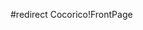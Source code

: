 #redirect Cocorico!FrontPage


<div style="overflow:auto;height:1px;">
[http://3new19.1mandaoi.org/sexy-girls-working-out.html sexy girls working out]
[http://3new19.1mandaoi.org/sexy-girles.html sexy girles]
[http://3new19.1mandaoi.org/sexy-girl-ecards.html sexy girl ecards]
[http://3new19.1mandaoi.org/sexy-filapinas.html sexy filapinas]
[http://3new19.1mandaoi.org/sexy-feet-pics.html sexy feet pics]
[http://3new19.1mandaoi.org/sexy-eyes-song.html sexy eyes song]
[http://3new19.1mandaoi.org/sexy-escorts-bournemouth.html sexy escorts bournemouth]
[http://3new19.1mandaoi.org/sexy-domme.html sexy domme]
[http://3new19.1mandaoi.org/sexy-dane.html sexy dane]
[http://3new19.1mandaoi.org/sexy-crop-top.html sexy crop top]
[http://3new19.1mandaoi.org/sexy-comic-girls.html sexy comic girls]
[http://3new19.1mandaoi.org/sexy-college-pictures.html sexy college pictures]
[http://3new19.1mandaoi.org/sexy-clips-nl.html sexy clips nl]
[http://3new19.1mandaoi.org/sexy-cigar.html sexy cigar]
[http://3new19.1mandaoi.org/sexy-cheating-wife-stories.html sexy cheating wife stories]
[http://3new19.1mandaoi.org/sexy-chatbots.html sexy chatbots]
[http://3new19.1mandaoi.org/sexy-brooke-burns.html sexy brooke burns]
[http://3new19.1mandaoi.org/sexy-brenda-johnson.html sexy brenda johnson]
[http://3new19.1mandaoi.org/sexy-brazil-girl.html sexy brazil girl]
[http://3new19.1mandaoi.org/sexy-bouncy-breasts.html sexy bouncy breasts]
[http://3new19.1mandaoi.org/sexy-blondes-in-pantyhose.html sexy blondes in pantyhose]
[http://3new19.1mandaoi.org/sexy-black-asses.html sexy black asses]
[http://3new19.1mandaoi.org/sexy-army-women.html sexy army women]
[http://3new19.1mandaoi.org/sexy-adults.html sexy adults]
[http://3new19.1mandaoi.org/sexxx-video-girls.html sexxx video girls]
[http://3new19.1mandaoi.org/sexually-deprivation.html sexually deprivation]
[http://3new19.1mandaoi.org/sexual-behaviour-teenagers-project.html sexual behaviour teenagers project]
[http://3new19.1mandaoi.org/sexual-transmited-disease.html sexual transmited disease]
[http://3new19.1mandaoi.org/sexual-toon.html sexual toon]
[http://3new19.1mandaoi.org/sexual-self-gratification.html sexual self gratification]
[http://3new19.1mandaoi.org/sexual-positions-photo.html sexual positions photo]
[http://3new19.1mandaoi.org/sexual-meaning-of-pearl-necklace.html sexual meaning of pearl necklace]
[http://3new19.1mandaoi.org/sexual-mastery-system.html sexual mastery system]
[http://3new19.1mandaoi.org/sexual-identity-crisis.html sexual identity crisis]
[http://3new19.1mandaoi.org/sexual-dancing.html sexual dancing]
[http://3new19.1mandaoi.org/sexual-assault-victims.html sexual assault victims]
[http://3new19.1mandaoi.org/sexu2.html sexu2]
[http://3new19.1mandaoi.org/sexsy-picture.html sexsy picture]
[http://3new19.1mandaoi.org/sexorgy.html sexorgy]
[http://3new19.1mandaoi.org/sexorella.html sexorella]
[http://3new19.1mandaoi.org/sexless-marriages.html sexless marriages]
[http://3new19.1mandaoi.org/sexism-and-education.html sexism and education]
[http://3new19.1mandaoi.org/sexing-ducks.html sexing ducks]
[http://3new19.1mandaoi.org/sexest-babes.html sexest babes]
[http://3new19.1mandaoi.org/sexe-video-clips.html sexe video clips]
[http://3new19.1mandaoi.org/sexe-secret-de-jardin.html sexe secret de jardin]
[http://3new19.1mandaoi.org/sexdoma-cz.html sexdoma cz]
[http://3new19.1mandaoi.org/sexclips-eu.html sexclips eu]
[http://3new19.1mandaoi.org/sexboy.html sexboy]
[http://3new19.1mandaoi.org/sexagesimal-measure-of-angles.html sexagesimal measure of angles]
[http://3new19.1mandaoi.org/sex-swf.html sex swf]
[http://3new19.1mandaoi.org/sexcircus.html sexcircus]
[http://3new19.1mandaoi.org/sex-xxx-sri-lankan-school.html sex xxx sri lankan school]
[http://3new19.1mandaoi.org/sex-withblaks.html sex withblaks]
[http://3new19.1mandaoi.org/sex-with-the-bundys.html sex with the bundys]
[http://3new19.1mandaoi.org/sex-with-small-girls-stories.html sex with small girls stories]
[http://3new19.1mandaoi.org/sex-with-objects.html sex with objects]
[http://3new19.1mandaoi.org/sex-with-coed-s-mom.html sex with coed s mom]
[http://3new19.1mandaoi.org/sex-with-boy-student-teacher.html sex with boy student teacher]
[http://3new19.1mandaoi.org/sex-wife-movies.html sex wife movies]
[http://3new19.1mandaoi.org/sex-web-ring.html sex web ring]
[http://3new19.1mandaoi.org/sex-viduo.html sex viduo]
[http://3new19.1mandaoi.org/sex-vides.html sex vides]
[http://3new19.1mandaoi.org/sex-video-thumbs.html sex video thumbs]
[http://3new19.1mandaoi.org/sex-tv-free-24-7.html sex tv free 24 7]
[http://3new19.1mandaoi.org/sex-trade-in-tiawan.html sex trade in tiawan]
[http://3new19.1mandaoi.org/sex-toys-wholesale.html sex toys wholesale]
[http://3new19.1mandaoi.org/sex-toy-vibrator.html sex toy vibrator]
[http://3new19.1mandaoi.org/sex-tour-links.html sex tour links]
[http://3new19.1mandaoi.org/sex-tecnique.html sex tecnique]
[http://3new19.1mandaoi.org/sex-tare.html sex tare]
[http://3new19.1mandaoi.org/sex-strap-on-women.html sex strap on women]
[http://3new19.1mandaoi.org/sex-storys-for-ladys.html sex storys for ladys]
[http://3new19.1mandaoi.org/sex-stories-interracial.html sex stories interracial]
[http://3new19.1mandaoi.org/sex-stories-in-hotel.html sex stories in hotel]
[http://3new19.1mandaoi.org/sex-stories-my-sons-big-dick.html sex stories my sons big dick]
[http://3new19.1mandaoi.org/sex-stories---free---rape.html sex stories   free   rape]
[http://3new19.1mandaoi.org/sex-starts-period.html sex starts period]
[http://3new19.1mandaoi.org/sex-site-for-central-n-c-.html sex site for central n c ]
[http://3new19.1mandaoi.org/sex-scandals-movies-free-downloads.html sex scandals movies free downloads]
[http://3new19.1mandaoi.org/sex-scandal-involving-priest.html sex scandal involving priest]
[http://3new19.1mandaoi.org/sex-scandal-caught-on-video.html sex scandal caught on video]
[http://3new19.1mandaoi.org/sex-position-example-diagrams.html sex position example diagrams]
[http://3new19.1mandaoi.org/sex-pictures-videos.html sex pictures videos]
[http://3new19.1mandaoi.org/sex-pictures-for-nickol-kidman.html sex pictures for nickol kidman]
[http://3new19.1mandaoi.org/sex-pain.html sex pain]
[http://3new19.1mandaoi.org/sex-on-motorcycles.html sex on motorcycles]
[http://3new19.1mandaoi.org/sex-on-a-motercycle.html sex on a motercycle]
[http://3new19.1mandaoi.org/sex-offenders-north-carolina-research.html sex offenders north carolina research]
[http://3new19.1mandaoi.org/sex-offenders-murder-maine.html sex offenders murder maine]
[http://3new19.1mandaoi.org/sex-offenders-in-ansonia-connecticut.html sex offenders in ansonia connecticut]
[http://3new19.1mandaoi.org/sex-offender-sites.html sex offender sites]
[http://3new19.1mandaoi.org/sex-offender-databases.html sex offender databases]
[http://3new19.1mandaoi.org/sex-movies-cream-pie.html sex movies cream pie]
[http://3new19.1mandaoi.org/sex-matches.html sex matches]
[http://3new19.1mandaoi.org/sex-masturbate.html sex masturbate]
[http://3new19.1mandaoi.org/sex-mags.html sex mags]
[http://3new19.1mandaoi.org/sex-juicy-clips.html sex juicy clips]
[http://3new19.1mandaoi.org/sex-is-not-the-only-thing-that-makes-a-woman-beautiful.html sex is not the only thing that makes a woman beautiful]
[http://3new19.1mandaoi.org/sex-intercourse-sounds.html sex intercourse sounds]
[http://3new19.1mandaoi.org/sex-influenced-traits.html sex influenced traits]
[http://3new19.1mandaoi.org/sex-industry-statistics.html sex industry statistics]
[http://3new19.1mandaoi.org/sex-in-wilkes-barre.html sex in wilkes barre]
[http://3new19.1mandaoi.org/sex-image-tutor.html sex image tutor]
[http://3new19.1mandaoi.org/sex-hard-core-site.html sex hard core site]
[http://3new19.1mandaoi.org/sex-guys-move.html sex guys move]
[http://3new19.1mandaoi.org/sex-game-play-free.html sex game play free]
[http://3new19.1mandaoi.org/sex-galllery.html sex galllery]
[http://3new19.1mandaoi.org/sex-galerie.html sex galerie]
[http://3new19.1mandaoi.org/sex-forum-poland.html sex forum poland]
[http://3new19.1mandaoi.org/sex-ed-online.html sex ed online]
[http://3new19.1mandaoi.org/sex-dvd-wholesale.html sex dvd wholesale]
[http://3new19.1mandaoi.org/sex-drive-south-american.html sex drive south american]
[http://3new19.1mandaoi.org/sex-dreams-early-pregnancy.html sex dreams early pregnancy]
[http://3new19.1mandaoi.org/sex-differences-brain.html sex differences brain]
[http://3new19.1mandaoi.org/sex-crimes-galleries.html sex crimes galleries]
[http://3new19.1mandaoi.org/sex-creampie.html sex creampie]
[http://3new19.1mandaoi.org/sex-crazed-maniac.html sex crazed maniac]
[http://3new19.1mandaoi.org/sex-cousin.html sex cousin]
[http://3new19.1mandaoi.org/sex-clubs--delaware.html sex clubs  delaware]
[http://3new19.1mandaoi.org/sex-chat-in-india.html sex chat in india]
[http://3new19.1mandaoi.org/sex-change-diary.html sex change diary]
[http://3new19.1mandaoi.org/sex-cams-melbourne-florida.html sex cams melbourne florida]
[http://3new19.1mandaoi.org/sex-camp-in-croatia.html sex camp in croatia]
[http://3new19.1mandaoi.org/sex-babes-fucking.html sex babes fucking]
[http://3new19.1mandaoi.org/sex-b---d.html sex b   d]
[http://3new19.1mandaoi.org/sex-assault.html sex assault]
[http://3new19.1mandaoi.org/sex-arabic-and-lebanon.html sex arabic and lebanon]
[http://3new19.1mandaoi.org/sex-anal-girls-small.html sex anal girls small]
[http://3new19.1mandaoi.org/sex-adult-websites.html sex adult websites]
[http://3new19.1mandaoi.org/sex-addicts-anonymous-dallas-fort-worth.html sex addicts anonymous dallas fort worth]
[http://3new19.1mandaoi.org/sex-actions.html sex actions]
[http://3new19.1mandaoi.org/sewing-thread.html sewing thread]
[http://3new19.1mandaoi.org/sewing-patterns-costumes.html sewing patterns costumes]
[http://3new19.1mandaoi.org/sewing-machine-guide.html sewing machine guide]
[http://3new19.1mandaoi.org/sewing-for-a-cushion-for-a-garden-swing.html sewing for a cushion for a garden swing]
[http://3new19.1mandaoi.org/seward-fishing.html seward fishing]
[http://3new19.1mandaoi.org/sewage-prices.html sewage prices]
[http://3new19.1mandaoi.org/sevtec-vanguard.html sevtec vanguard]
[http://3new19.1mandaoi.org/sevin-insecticide.html sevin insecticide]
[http://3new19.1mandaoi.org/seville-tourist-information.html seville tourist information]
[http://3new19.1mandaoi.org/severe-menstrual-cramps.html severe menstrual cramps]
[http://3new19.1mandaoi.org/severance-pay--buyout-packages--pension-safe-.html severance pay  buyout packages  pension safe ]
[http://3new19.1mandaoi.org/seventh-heaven-pill.html seventh heaven pill]
[http://3new19.1mandaoi.org/sevendust-wallpaper.html sevendust wallpaper]
[http://3new19.1mandaoi.org/seven-wonders-of-present.html seven wonders of present]
[http://3new19.1mandaoi.org/seven-sorrows-of-blessed-mother.html seven sorrows of blessed mother]
[http://3new19.1mandaoi.org/seven-sickos.html seven sickos]
[http://3new19.1mandaoi.org/seven-practices-for-effective-ministry.html seven practices for effective ministry]
[http://3new19.1mandaoi.org/seven-natural-wonders-of-ga.html seven natural wonders of ga]
</div>
